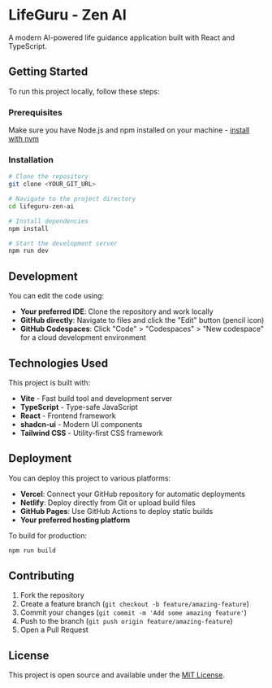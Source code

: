 # LifeGuru - Zen AI

A modern AI-powered life guidance application built with React and TypeScript.

## Getting Started

To run this project locally, follow these steps:

### Prerequisites

Make sure you have Node.js and npm installed on your machine - [install with nvm](https://github.com/nvm-sh/nvm#installing-and-updating)

### Installation

```sh
# Clone the repository
git clone <YOUR_GIT_URL>

# Navigate to the project directory
cd lifeguru-zen-ai

# Install dependencies
npm install

# Start the development server
npm run dev
```

## Development

You can edit the code using:

- **Your preferred IDE**: Clone the repository and work locally
- **GitHub directly**: Navigate to files and click the "Edit" button (pencil icon)
- **GitHub Codespaces**: Click "Code" > "Codespaces" > "New codespace" for a cloud development environment

## Technologies Used

This project is built with:

- **Vite** - Fast build tool and development server
- **TypeScript** - Type-safe JavaScript
- **React** - Frontend framework
- **shadcn-ui** - Modern UI components
- **Tailwind CSS** - Utility-first CSS framework

## Deployment

You can deploy this project to various platforms:

- **Vercel**: Connect your GitHub repository for automatic deployments
- **Netlify**: Deploy directly from Git or upload build files
- **GitHub Pages**: Use GitHub Actions to deploy static builds
- **Your preferred hosting platform**

To build for production:

```sh
npm run build
```

## Contributing

1. Fork the repository
2. Create a feature branch (`git checkout -b feature/amazing-feature`)
3. Commit your changes (`git commit -m 'Add some amazing feature'`)
4. Push to the branch (`git push origin feature/amazing-feature`)
5. Open a Pull Request

## License

This project is open source and available under the [MIT License](LICENSE).
